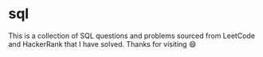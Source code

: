 # sql 
This is a collection of SQL questions and problems sourced from LeetCode and HackerRank that I have solved. 
Thanks for visiting :smile:

